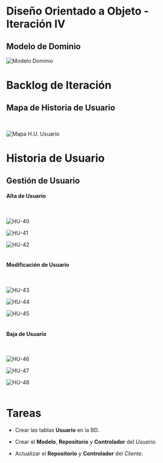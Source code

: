 # Diseño Orientado a Objeto - Iteración IV

<h2>Modelo de Dominio</h2>

![Modelo Dominio](Documentos/IteracionIV/ModeloDominio/ModeloDominio.png "Modelo de Dominio")
<br>

# Backlog de Iteración

<h2>Mapa de Historia de Usuario</h2>
<br>

![Mapa H.U. Usuario](Documentos/IteracionIV/HistoriaUsuario/MHU-Usuario.png "Mapa Historia de Usuario de Usuario")
<br>

# Historia de Usuario

<h2>Gestión de Usuario</h2>

<h4>Alta de Usuario</h4>
<br>

![HU-40](Documentos/IteracionIV/HistoriaUsuario/CrearUsuario.png "Crear Usuario")
<br>

![HU-41](Documentos/IteracionIV/HistoriaUsuario/CargarDatosUsuario.png "Cargar Datos de Usuario")
<br>

![HU-42](Documentos/IteracionIV/HistoriaUsuario/ConfirmarAltaUsuario.png "Confirmar Alta de Usuario")
<br><br>

<h4>Modificaci&oacute;n de Usuario</h4>
<br>

![HU-43](Documentos/IteracionIV/HistoriaUsuario/ModificarUsuario.png "Modificar Usuario")
<br>

![HU-44](Documentos/IteracionIV/HistoriaUsuario/ModificarDatosUsuario.png "Modificar Datos de Usuario")
<br>

![HU-45](Documentos/IteracionIV/HistoriaUsuario/ConfirmarModificacionUsuario.png "Confirmar Modificación de Usuario")
<br><br>

<h4>Baja de Usuario</h4>
<br>

![HU-46](Documentos/IteracionIV/HistoriaUsuario/BajaUsuario.png "Baja de Usuario")
<br>

![HU-47](Documentos/IteracionIV/HistoriaUsuario/ConfirmarBajaUsuario.png "Confirmar Baja de Usuario")
<br>

![HU-48](Documentos/IteracionIV/HistoriaUsuario/AceptarBajaUsuario.png "Aceptar Baja de Usuario")
<br><br>

# Tareas

* Crear las tablas **Usuario** en la BD.

* Crear el **Modelo**, **Repositorio** y **Controlador** del *Usuario*.

* Actualizar el **Repositorio** y **Controlador** del *Cliente*.
